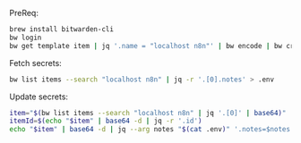 PreReq:
```bash
brew install bitwarden-cli 
bw login
bw get template item | jq '.name = "localhost n8n"' | bw encode | bw create item
```

Fetch secrets:
```bash
bw list items --search "localhost n8n" | jq -r '.[0].notes' > .env
```

Update secrets:
```bash
item="$(bw list items --search "localhost n8n" | jq '.[0]' | base64)"
itemId=$(echo "$item" | base64 -d | jq -r '.id')
echo "$item" | base64 -d | jq --arg notes "$(cat .env)" '.notes=$notes' | bw encode | bw edit item $itemId | jq -r .notes
```
